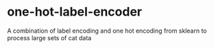 # one-hot-label-encoder
A combination of label encoding and one hot encoding from sklearn to process large sets of cat data
